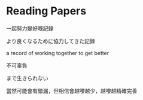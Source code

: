 # Reading Papers
一起努力變好嘅記錄

より良くなるために協力してきた記録

a record of working together to get better



不可辜負

まで生きられない



當然可能會有錯漏，但相信會越嚟越少，越嚟越精確完善
